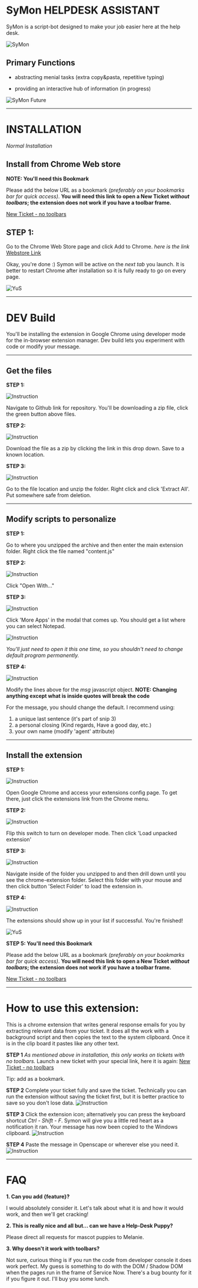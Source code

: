 SyMon HELPDESK ASSISTANT
=========================

SyMon is a script-bot designed to make your job easier here at the help
desk.

![SyMon](https://trello-attachments.s3.amazonaws.com/5b1306f4d11129badc44908f/600x450/461fd90a7180822e0108014a697c6c84/sym.png
"Simon Head")

Primary Functions
-----------------

- abstracting menial tasks (extra copy&pasta, repetitive typing)

- providing an interactive hub of information (in progress)

![SyMon
Future](https://trello-attachments.s3.amazonaws.com/5af9b61ed50e3e4a0307e804/5b1306f4d11129badc44908f/68a75eebc1ed27a20a7aed99db75406a/bannerSmoller.png
"future")

-----------

INSTALLATION
============

*Normal Installation*

Install from Chrome Web store
------------

**NOTE: You'll need this Bookmark**

Please add the below URL as a bookmark *(preferably on your bookmarks bar for quick access)*.
**You will need this link to open a New Ticket *without toolbars*; the extension does not work if you have a toolbar frame.**

[New Ticket - no toolbars](https://hfhs.service-now.com/incident.do?sys_id=-1&sysparm_stack=incident_list.do&sysparm_view=new_ticket&sysparm_query=active=true^EQ "New Ticket - without toolbars")

STEP 1:
-------

Go to the Chrome Web Store page and click Add to Chrome.
*here is the link*
[Webstore Link](https://chrome.google.com/webstore/detail/symon-helper/gghpodhkimanjlkjofinjlcngehdgjie "Link to Webstore Page")

Okay, you're done :)
Symon will be active on the *next tab* you launch. It is better to restart Chrome after installation so it is fully ready to go on every page.

![YuS](https://www.clareecho.ie/wp-content/uploads/2017/10/good-job-meme.jpg "Logo Title Text 1")


-----

DEV Build
===========

You'll be installing the extension in Google Chrome using developer mode for the in-browser extension manager. Dev build lets you experiment with code or modify your message.

----

Get the files
------------

**STEP 1:**

![Instruction](https://raw.githubusercontent.com/yoh786/sYmon/Documentation/documentationAssets/1-1.png)

Navigate to Github link for repository. You'll be downloading a zip file, click the green button above files.

**STEP 2:**

![Instruction](https://raw.githubusercontent.com/yoh786/sYmon/Documentation/documentationAssets/1-2.png)


Download the file as a zip by clicking the link in this drop down. Save to a known location.


**STEP 3:**

![Instruction](https://raw.githubusercontent.com/yoh786/sYmon/Documentation/documentationAssets/1-3.png)


Go to the file location and unzip the folder. Right click and click 'Extract All'. Put somewhere safe from deletion.

----

Modify scripts to personalize
------------

**STEP 1:**

Go to where you unzipped the archive and then enter the main extension folder.
Right click the file named "content.js"

**STEP 2:**

![Instruction](https://raw.githubusercontent.com/yoh786/sYmon/Documentation/documentationAssets/2-1.png)


Click "Open With..."


**STEP 3:**

![Instruction](https://raw.githubusercontent.com/yoh786/sYmon/Documentation/documentationAssets/2-2.png)


Click 'More Apps' in the modal that comes up. You should get a list where you can select Notepad.

![Instruction](https://raw.githubusercontent.com/yoh786/sYmon/Documentation/documentationAssets/2-3.png)


*You'll just need to open it this one time, so you shouldn't need to change default program permanently.*


**STEP 4:**

![Instruction](https://raw.githubusercontent.com/yoh786/sYmon/Documentation/documentationAssets/2-4.png)


Modify the lines above for the *msg* javascript object.
**NOTE: Changing anything except what is inside quotes will break the code**


For the message, you should change the default. I recommend using:

1. a unique last sentence (it's part of snip 3)
2. a personal closing (Kind regards, Have a good day, etc.)
3. your own name (modify 'agent' attribute)


----

Install the extension
------------

**STEP 1:**

![Instruction](https://raw.githubusercontent.com/yoh786/sYmon/Documentation/documentationAssets/3-1.png)


Open Google Chrome and access your extensions config page. To get there, just click the extensions link from the Chrome menu.

**STEP 2:**

![Instruction](https://raw.githubusercontent.com/yoh786/sYmon/Documentation/documentationAssets/3-2.png)


Flip this switch to turn on developer mode. Then click 'Load unpacked extension'

**STEP 3:**

![Instruction](https://raw.githubusercontent.com/yoh786/sYmon/Documentation/documentationAssets/3-3.png)


Navigate inside of the folder you unzipped to and then drill down until you see the chrome-extension folder.
Select this folder with your mouse and then click button 'Select Folder' to load the extension in.

**STEP 4:**

![Instruction](https://raw.githubusercontent.com/yoh786/sYmon/Documentation/documentationAssets/3-4.png)


The extensions should show up in your list if successful. You're finished!

![YuS](https://www.clareecho.ie/wp-content/uploads/2017/10/good-job-meme.jpg "Logo Title Text 1")


**STEP 5: You'll need this Bookmark**

Please add the below URL as a bookmark *(preferably on your bookmarks bar for quick access)*.
**You will need this link to open a New Ticket *without toolbars*; the extension does not work if you have a toolbar frame.**

[New Ticket - no toolbars](https://hfhs.service-now.com/incident.do?sys_id=-1&sysparm_stack=incident_list.do&sysparm_view=new_ticket&sysparm_query=active=true^EQ "New Ticket - without toolbars")

----------

How to use this extension:
======

This is a chrome extension that writes general response emails for you
by extracting relevant data from your ticket. It does all the work with a background script and then copies the text to the system clipboard.
Once it is in the clip board it pastes like any other text.

**STEP 1**
*As mentioned above in installation, this only works on tickets with no toolbars.* Launch a new ticket with your special link, here it is again:
[New Ticket - no toolbars](https://hfhs.service-now.com/incident.do?sys_id=-1&sysparm_stack=incident_list.do&sysparm_view=new_ticket&sysparm_query=active=true^EQ "New Ticket - without toolbars")

Tip: add as a bookmark.

**STEP 2**
Complete your ticket fully and save the ticket. Technically you can run the extension without saving the ticket first, but it is better practice to save so you don't lose data.
![Instruction](https://raw.githubusercontent.com/yoh786/sYmon/Documentation/documentationAssets/use1.png)

**STEP 3**
Click the extension icon; alternatively you can press the keyboard shortcut *Ctrl - Shift - F*.
Symon will give you a little red heart as a notification it ran. Your message has now been copied to the Windows clipboard.
![Instruction](https://raw.githubusercontent.com/yoh786/sYmon/Documentation/documentationAssets/use2.png)

**STEP 4**
Paste the message in Openscape or wherever else you need it.
![Instruction](https://raw.githubusercontent.com/yoh786/sYmon/Documentation/documentationAssets/use3.png)


-------------


FAQ
=====

**1. Can you add {feature}?**

I would absolutely consider it. Let's talk about what it is and
how it would work, and then we'll get cracking!


**2. This is really nice and all but... can we have a Help-Desk Puppy?**

Please direct all requests for mascot puppies to Melanie.

**3. Why doesn't it work with toolbars?**

Not sure, curious thing is if you run the code from developer console it does work perfect.
My guess is something to do with the DOM / Shadow DOM when the pages run in the frame of Service Now.
There's a bug bounty for it if you figure it out. I'll buy you some lunch.
